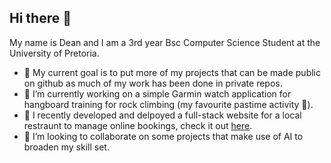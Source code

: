 ## Hi there 👋
My name is Dean and I am a 3rd year  Bsc Computer Science Student at the University of Pretoria.
- 🎯 My current goal is to put more of  my projects that can be made public on github as much of my work has been done in private repos.
- 🔭 I’m currently working on a simple Garmin watch application for hangboard training for rock climbing (my favourite pastime activity 🧗).
- 🌱 I recently developed and delpoyed a full-stack website for a local restraunt to manage online bookings, check it out [here](https://www.33onbond.co.za/).
- 👯 I’m looking to collaborate on some projects that make use of AI to broaden my skill set.

